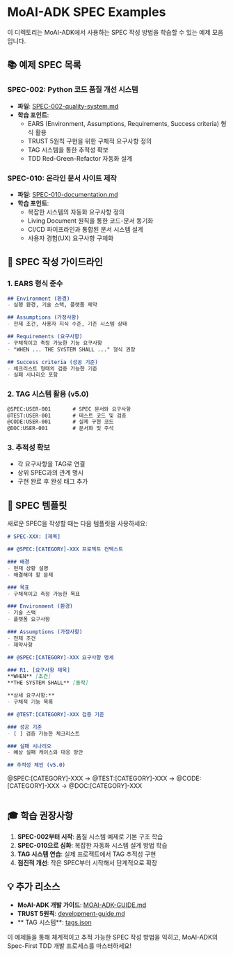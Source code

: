 # MoAI-ADK SPEC Examples

이 디렉토리는 MoAI-ADK에서 사용하는 SPEC 작성 방법을 학습할 수 있는 예제 모음입니다.

## 📚 예제 SPEC 목록

### SPEC-002: Python 코드 품질 개선 시스템
- **파일**: [SPEC-002-quality-system.md](./SPEC-002-quality-system.md)
- **학습 포인트**:
  - EARS (Environment, Assumptions, Requirements, Success criteria) 형식 활용
  - TRUST 5원칙 구현을 위한 구체적 요구사항 정의
  -  TAG 시스템을 통한 추적성 확보
  - TDD Red-Green-Refactor 자동화 설계

### SPEC-010: 온라인 문서 사이트 제작
- **파일**: [SPEC-010-documentation.md](./SPEC-010-documentation.md)
- **학습 포인트**:
  - 복잡한 시스템의 자동화 요구사항 정의
  - Living Document 원칙을 통한 코드-문서 동기화
  - CI/CD 파이프라인과 통합된 문서 시스템 설계
  - 사용자 경험(UX) 요구사항 구체화

## 🎯 SPEC 작성 가이드라인

### 1. EARS 형식 준수
```markdown
## Environment (환경)
- 실행 환경, 기술 스택, 플랫폼 제약

## Assumptions (가정사항)
- 전제 조건, 사용자 지식 수준, 기존 시스템 상태

## Requirements (요구사항)
- 구체적이고 측정 가능한 기능 요구사항
- "WHEN ... THE SYSTEM SHALL ..." 형식 권장

## Success criteria (성공 기준)
- 체크리스트 형태의 검증 가능한 기준
- 실패 시나리오 포함
```

### 2. TAG 시스템 활용 (v5.0)
```markdown
@SPEC:USER-001       # SPEC 문서와 요구사항
@TEST:USER-001       # 테스트 코드 및 검증
@CODE:USER-001       # 실제 구현 코드
@DOC:USER-001        # 문서화 및 주석
```

### 3. 추적성 확보
- 각 요구사항을 TAG로 연결
- 상위 SPEC과의 관계 명시
- 구현 완료 후 완성 태그 추가

## 📝 SPEC 템플릿

새로운 SPEC을 작성할 때는 다음 템플릿을 사용하세요:

```markdown
# SPEC-XXX: [제목]

## @SPEC:[CATEGORY]-XXX 프로젝트 컨텍스트

### 배경
- 현재 상황 설명
- 해결해야 할 문제

### 목표
- 구체적이고 측정 가능한 목표

### Environment (환경)
- 기술 스택
- 플랫폼 요구사항

### Assumptions (가정사항)
- 전제 조건
- 제약사항

## @SPEC:[CATEGORY]-XXX 요구사항 명세

### R1. [요구사항 제목]
**WHEN** [조건]
**THE SYSTEM SHALL** [동작]

**상세 요구사항:**
- 구체적 기능 목록

## @TEST:[CATEGORY]-XXX 검증 기준

### 성공 기준
- [ ] 검증 가능한 체크리스트

### 실패 시나리오
- 예상 실패 케이스와 대응 방안

## 추적성 체인 (v5.0)
```
@SPEC:[CATEGORY]-XXX → @TEST:[CATEGORY]-XXX → @CODE:[CATEGORY]-XXX → @DOC:[CATEGORY]-XXX
```
```

## 🎓 학습 권장사항

1. **SPEC-002부터 시작**: 품질 시스템 예제로 기본 구조 학습
2. **SPEC-010으로 심화**: 복잡한 자동화 시스템 설계 방법 학습
3. **TAG 시스템 연습**: 실제 프로젝트에서 TAG 추적성 구현
4. **점진적 개선**: 작은 SPEC부터 시작해서 단계적으로 확장

## 💡 추가 리소스

- **MoAI-ADK 개발 가이드**: [MOAI-ADK-GUIDE.md](../../MOAI-ADK-GUIDE.md)
- **TRUST 5원칙**: [development-guide.md](../../.moai/memory/development-guide.md)
- ** TAG 시스템**: [tags.json](../../.moai/indexes/tags.json)

이 예제들을 통해 체계적이고 추적 가능한 SPEC 작성 방법을 익히고, MoAI-ADK의 Spec-First TDD 개발 프로세스를 마스터하세요!